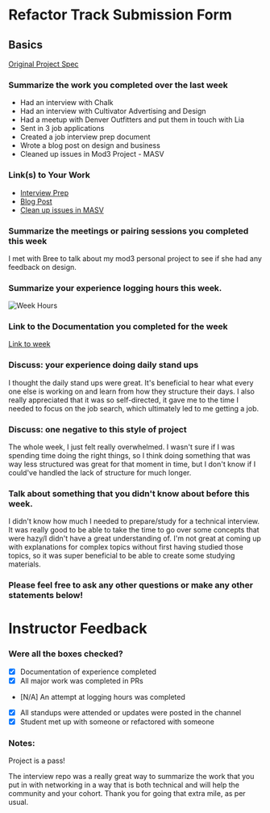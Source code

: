 # Refactor Track Submission Form

## Basics

[Original Project Spec](http://frontend.turing.io/projects/refacktor-track.html)

### Summarize the work you completed over the last week
* Had an interview with Chalk
* Had an interview with Cultivator Advertising and Design
* Had a meetup with Denver Outfitters and put them in touch with Lia
* Sent in 3 job applications
* Created a job interview prep document
* Wrote a blog post on design and business
* Cleaned up issues in Mod3 Project - MASV

### Link(s) to Your Work
 - [Interview Prep](https://github.com/lrknaff/frontend-interview-prep)
 - [Blog Post](https://medium.com/@lacey.k/good-design-is-good-business-why-design-should-be-at-the-forefront-of-business-thinking-2d5cf27c4588#.3zo93k7lx)
 - [Clean up issues in MASV](https://github.com/lrknaff/masv/issues)

### Summarize the meetings or pairing sessions you completed this week
I met with Bree to talk about my mod3 personal project to see if she had any feedback on design.

### Summarize your experience logging hours this week.
![Week Hours](file:///Users/laceyknaff/Desktop/Screen%20Shot%202017-02-24%20at%202.36.21%20PM.png)

### Link to the Documentation you completed for the week
[Link to week](https://gist.github.com/lrknaff/d4411e2fbdf54c9676cc0e78cf2f575a)

### Discuss: your experience doing daily stand ups
I thought the daily stand ups were great. It's beneficial to hear what every one else is working on and learn from how they structure their days. I also really appreciated that it was so self-directed, it gave me to the time I needed to focus on the job search, which ultimately led to me getting a job.

### Discuss: one negative to this style of project
The whole week, I just felt really overwhelmed. I wasn't sure if I was spending time doing the right things, so I think doing something that was way less structured was great for that moment in time, but I don't know if I could've handled the lack of structure for much longer.

### Talk about something that you didn't know about before this week.
I didn't know how much I needed to prepare/study for a technical interview. It was really good to be able to take the time to go over some concepts that were hazy/I didn't have a great understanding of. I'm not great at coming up with explanations for complex topics without first having studied those topics, so it was super beneficial to be able to create some studying materials.

### Please feel free to ask any other questions or make any other statements below!

# Instructor Feedback

### Were all the boxes checked?

- [x] Documentation of experience completed
- [x] All major work was completed in PRs
- [N/A] An attempt at logging hours was completed
- [x] All standups were attended or updates were posted in the channel
- [x] Student met up with someone or refactored with someone

### Notes:

Project is a pass!

The interview repo was a really great way to summarize the work that you put in with networking in a way that is both technical and will help the community and your cohort. Thank you for going that extra mile, as per usual.
